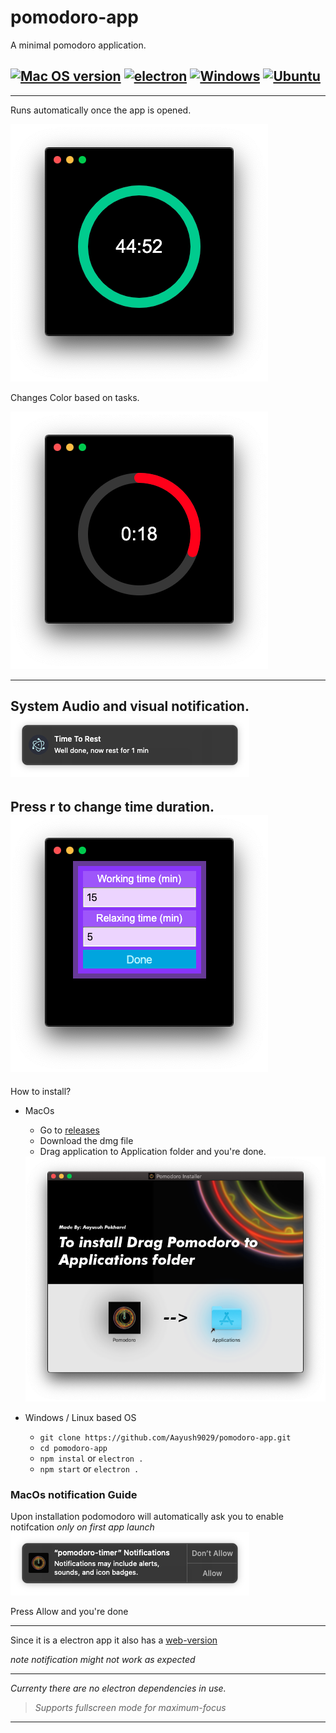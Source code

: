 # pomodoro-app
A minimal pomodoro application.


##  [![Mac OS version](https://img.shields.io/badge/MacOs-All-skyblue?style=flat-square)](https://www.apple.com/ca/watchos/watchos-6/)   [![electron](https://img.shields.io/badge/electron-8-brightred?style=flat-square)](https://www.python.org/) [![Windows](https://img.shields.io/badge/Windows-10-blue?style=flat-square)](https://www.microsoft.com/) [![Ubuntu](https://img.shields.io/badge/Ubuntu-18.04>-pink?style=flat-square)](https://www.apple.com/ios/)


---


Runs automatically once the app is opened. <br/>

<img src="https://raw.githubusercontent.com/Aayush9029/pomodoro-app/gh-pages/assets/working.png"><br/>

Changes Color based on tasks.<br/>

<img src="https://raw.githubusercontent.com/Aayush9029/pomodoro-app/gh-pages/assets/workingLeft.png"><br/>


---
System Audio and visual notification.<br/>
<img src="https://raw.githubusercontent.com/Aayush9029/pomodoro-app/gh-pages/assets/notification.png">
---
Press r to change time duration.<br/>
<img src="https://raw.githubusercontent.com/Aayush9029/pomodoro-app/gh-pages/assets/changeTime.png">
---


How to install?
- MacOs
  - Go to [releases](https://github.com/Aayush9029/pomodoro-app/releases) 
  - Download the dmg file
  - Drag application to Application folder and you're done.
  <img src="https://raw.githubusercontent.com/Aayush9029/pomodoro-app/gh-pages/assets/installer.png">

- Windows / Linux based OS
  - `git clone https://github.com/Aayush9029/pomodoro-app.git`
  - `cd pomodoro-app`
  - `npm instal` or `electron .`
  - `npm start`  or `electron .`
 
 
 ### MacOs notification Guide
 
 Upon installation podomodoro will automatically ask you to enable notifcation *only on first app launch*
   <img src="https://raw.githubusercontent.com/Aayush9029/pomodoro-app/gh-pages/assets/notificationAsk.png">
   
 Press Allow and you're done

 
 
---
Since it is a electron app it also has a [web-version](https://aayush9029.github.io/pomodoro-app/)

*note notification might not work as expected*
  
   
---
 *Currenty there are no electron dependencies in use.* 
 
 > *Supports fullscreen mode for maximum-focus*
 ---

  
